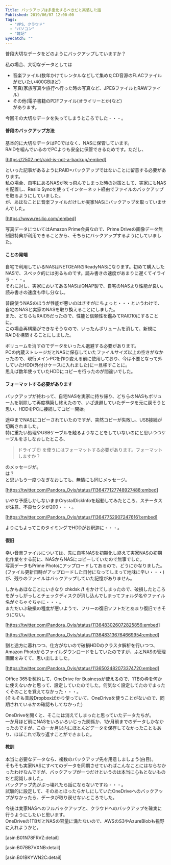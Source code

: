 ```yaml
---
Title: バックアップは多重化するべきだと実感した話
Published: 2019/06/07 12:00:00
Tags:
  - "VPS、クラウド"
  - "パソコン"
  - "雑記"
Eyecatch: ""
---
```

普段大切なデータをどのようにバックアップしていますか？  

私の場合、大切なデータとしては

* 音楽ファイル(数年かけてレンタルなどして集めたCD音源のFLACファイルがだいたい400GBほど）  
* 写真(家族写真や旅行へ行った時の写真など、JPEGファイルとRAWファイル)  
* その他(電子書籍のPDFファイル(オライリーとか)など)  
があります。  

今回その大切なデータを失ってしまうところでした・・・。  

<!-- more -->

#### 普段のバックアップ方法  
基本的に大切なデータはPCではなく、NASに保管しています。  
RAIDを組んでいるのでPCよりも安全に保管できるためです。ただし、

[https://2502.net/raid-is-not-a-backup/:embed]

といった記事があるようにRAID=バックアップではないことに留意する必要があります。  
私の場合、自宅にあるNASが吹っ飛んでしまった時の対策として、実家にもNASを配置し、Resiio Syncを使ってインターネット経由でファイルのバックアップを取るようにしていました。  
が、あほなことに音楽ファイルだけしか実家NASにバックアップを取っていませんでした。  

[https://www.resilio.com/:embed]

写真データについてはAmazon Prime会員なので、Prime Driveの画像データ無制限特典が利用できることから、そちらにバックアップするようにしていました。  

#### ことの発端  

自宅で利用しているNASはNETGEARのReadyNASになります。初めて購入したNASで、スペック的には劣るものです。読み書きの速度があまりに遅くてイライラ・・・。    
それに対し、実家においてあるNASはQNAP製で、自宅のNASより性能が良い。読み書きの速度も申し分なし。  

普段使うNASのほうが性能が悪いのはさすがにちょっと・・・というわけで、自宅のNASと実家のNASを取り換えることにしました。  
また、どちらもRAID5だったので、性能と信頼性を鑑みてRAID10にすることに。  
この場合再構築ができなそうなので、いったんボリュームを消して、新規にRAIDを構築することにしました。  

ボリュームを消すのでデータをいったん退避する必要があります。  
PCの内蔵ストレージだとNASに保存していたファイルサイズ以上の空きがなかったので、現行メインPCを作り変える前に使用しており、今は不要となって外していたHDD(外付けケースに入れました)に一旦移すことに。  
思えば数年使っていたHDDにコピーを行ったのが間違いでした。  

#### フォーマットする必要があります  
バックアップが終わって、自宅NASを実家に持ち帰り、どちらのNASもボリュームを削除して再度構築し終えたので、いざ退避していたデータを元に戻そうと思い、HDDをPCに接続してコピー開始。  

途中までNASにコピーされていたのですが、突然コピーが失敗し、USB接続が切断されました。  
特に重たい処理やUSBケーブルを触るようなことをしていないのにと思いつつケーブルをさしなおしたところ、  

> ドライブ E: を使うにはフォーマットする必要があります。フォーマットしますか？  

のメッセージが。  
は？  
と思いもう一度つなぎなおしても、無情にも同じメッセージ。  

[https://twitter.com/Pandora_Ovis/status/1136477127748927488:embed]

いやな予感しかしないままCrystalDiskInfoを起動してみたところ、ステータスが注意、不良セクタが200・・・。  

[https://twitter.com/Pandora_Ovis/status/1136477529072476161:embed]

よりにもよってこのタイミングでHDDがお釈迦に・・・。  

#### 復旧
幸い音楽ファイルについては、先に自宅NASを初期化し終えて実家NASの初期化作業をする前に、NASからNASにコピーしていたので無事でした。    
写真データもPrime Photoにアップロードしてあるので、どうにかなりました。(ファイル更新日時がアップロードした日付になってしまって地味に辛い・・・)
が、残りのファイルはバックアップしていた記憶がありません。  

しかもあほなことにいきなり chkdsk /f をかけてしまったので、破損したところをがっしがっしとチェックディスクが消し込んでしまってフォルダ名やファイル名がぐちゃぐちゃに・・・。  
まただいぶ破損の程度が悪いようで、フリーの復旧ソフトだとあまり復旧できそうにない。  

[https://twitter.com/Pandora_Ovis/status/1136483026072825856:embed]

[https://twitter.com/Pandora_Ovis/status/1136483136764669954:embed]

割と途方に暮れつつ、仕方がないので破損HDDのクラスタ解析を行いつつ、Amazon Photoからファイルダウンロードをしていたのですが、ふとNASの管理画面をみてて、思い出しました。  

[https://twitter.com/Pandora_Ovis/status/1136502482073374720:embed]

Office 365を契約して、OneDrive for Businessが使えるので、1TBの枠を何かに使えないかと思って、設定していたのでした。何気なく設定してたのでまったくそのことを覚えてなかった・・・。  
(そもそも普段Dropboxばかり使っていて、OneDriveを使うことがないので、同期されているかの確認もしてなかった)  

OneDriveを開くと、そこには消えてしまったと思っていたデータたちが。  
一か月ほど前にNASをいろいろいじった関係か、1か月前までのデータしかなかったのですが、この一か月以内にほとんどデータを保存してなかったこともあり、ほぼこれで取り返すことができました。  

#### 教訓  
本当に必要なデータなら、複数のバックアップ先を用意しましょう(白目)。  
そもそも実家NASにすべてのデータを同期させていればこんなことにはならなかったわけなんですが、バックアップが一つだけというのは本当に心もとないものだと認識しました。  
バックアップ先がぶっ壊れたら話にならないですね・・・。  
試験的に設定して、そのあとほったらかしにしていたOneDriveへのバックアップがなかったら、データが取り戻せないところでした。  

今後は実家NASへのフルバックアップと、クラウドへのバックアップを確実に行うようにしたいと思います。  
OneDriveの1TBだとNASの容量に満たないので、AWSのS3やAzureBlobも視野に入れようかと。   

[asin:B01N78FRVZ:detail]

[asin:B07BB7VXNB:detail]

[asin:B01BKYWN2C:detail]





